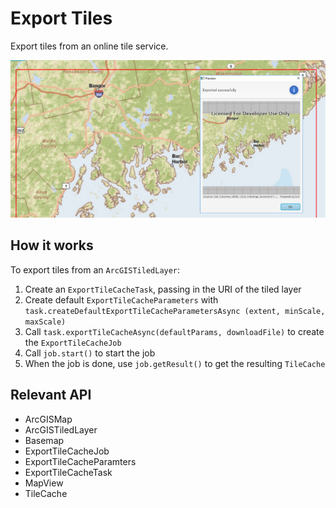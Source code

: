 # Export Tiles

Export tiles from an online tile service.

<img src="ExportTiles.png"/>

## How it works

To export tiles from an `ArcGISTiledLayer`:

  1. Create an `ExportTileCacheTask`, passing in the URI of the tiled layer
  2. Create default `ExportTileCacheParameters` with `task.createDefaultExportTileCacheParametersAsync
  (extent, minScale, maxScale)`
  3. Call `task.exportTileCacheAsync(defaultParams, downloadFile)` to create the 
  `ExportTileCacheJob`
  4. Call `job.start()` to start the job
  5. When the job is done, use `job.getResult()` to get the resulting `TileCache`


## Relevant API


  * ArcGISMap
  * ArcGISTiledLayer
  * Basemap
  * ExportTileCacheJob
  * ExportTileCacheParamters
  * ExportTileCacheTask
  * MapView
  * TileCache

